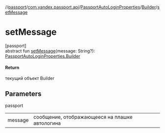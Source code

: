 //[passport](../../../../index.md)/[com.yandex.passport.api](../../index.md)/[PassportAutoLoginProperties](../index.md)/[Builder](index.md)/[setMessage](set-message.md)

# setMessage

[passport]\
abstract fun [setMessage](set-message.md)(message: String?): [PassportAutoLoginProperties.Builder](index.md)

#### Return

текущий объект Builder

## Parameters

passport

| | |
|---|---|
| message | сообщение, отображающееся на плашке автологина |
